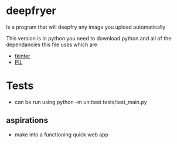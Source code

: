 # deepfryer
Is a program that will deepfry any image you upload automatically

This version is in python you need to download python and all of the dependancies this file uses which are
- [tkinter](https://docs.python.org/3/library/tkinter.html)
- [PIL](https://pypi.org/project/Pillow/)

# Tests
  - can be run using python -m unittest tests/test_main.py

## aspirations

- make into a functioning quick web app
